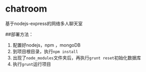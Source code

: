 chatroom
========

基于nodejs-express的网络多人聊天室

##部署方法：
1. 配置好nodejs，npm ，mongoDB  
2. 到项目根目录，执行`npm install`
3. 出现了`node_modules`文件夹后，再执行`grunt reset`初始化数据库
4. 执行`grunt`运行项目

